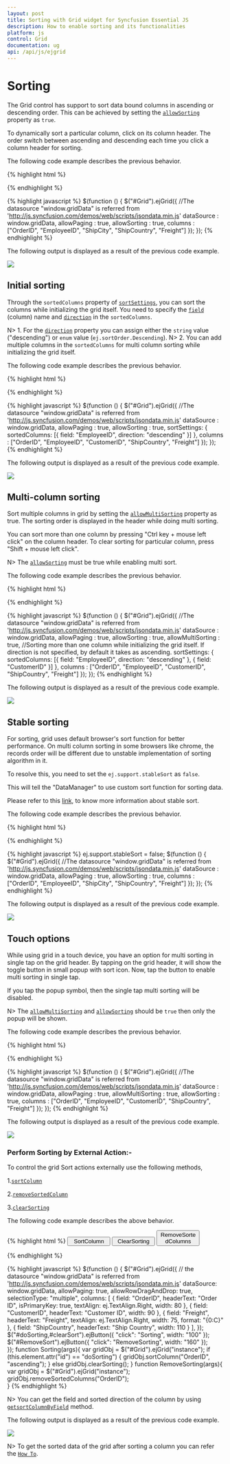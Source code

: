 ```yaml
---
layout: post
title: Sorting with Grid widget for Syncfusion Essential JS
description: How to enable sorting and its functionalities
platform: js
control: Grid
documentation: ug
api: /api/js/ejgrid
--- 
```

# Sorting

The Grid control has support to sort data bound columns in ascending or descending order. This can be achieved by setting the [`allowSorting`](https://help.syncfusion.com/api/js/ejgrid#members:allowsorting "allowSorting") property as `true`. 

To dynamically sort a particular column, click on its column header. The order switch between ascending and descending each time you click a column header for sorting.

The following code example describes the previous behavior.

{% highlight html %}
<div id="Grid"></div>
{% endhighlight %}

{% highlight javascript %}
$(function () {
	$("#Grid").ejGrid({
		//The datasource "window.gridData" is referred from 'http://js.syncfusion.com/demos/web/scripts/jsondata.min.js'
		dataSource : window.gridData,
		allowPaging : true,
		allowSorting : true,
		columns : ["OrderID", "EmployeeID", "ShipCity", "ShipCountry", "Freight"]
	});
});
{% endhighlight %}

The following output is displayed as a result of the previous code example.

![](sorting_images/sorting_img1.png)


## Initial sorting

Through the `sortedColumns` property of [`sortSettings`](https://help.syncfusion.com/api/js/ejgrid#members:sortsettings "sortSettings"), you can sort the columns while initializing the grid itself. You need to specify the [`field`](https://help.syncfusion.com/api/js/ejgrid#members:sortsettings-sortedcolumns-field "field") (column) name and [`direction`](https://help.syncfusion.com/api/js/ejgrid#members:sortsettings-sortedcolumns-direction "direction") in the `sortedColumns`.

N> 1. For the [`direction`](https://help.syncfusion.com/api/js/ejgrid#members:sortsettings-sortedcolumns-direction "direction") property you can assign either the `string` value ("descending") or `enum` value (`ej.sortOrder.Descending`). 
N> 2. You can add multiple columns in the `sortedColumns` for multi column sorting while initializing the grid itself.

The following code example describes the previous behavior.

{% highlight html %}
<div id="Grid"></div>
{% endhighlight %}

{% highlight javascript %}
$(function () {
	$("#Grid").ejGrid({
		//The datasource "window.gridData" is referred from 'http://js.syncfusion.com/demos/web/scripts/jsondata.min.js'
		dataSource : window.gridData,
		allowPaging : true,
		allowSorting : true,
		sortSettings: { sortedColumns: [{ field: "EmployeeID", direction: "descending" }] },
		columns : ["OrderID", "EmployeeID", "CustomerID", "ShipCountry", "Freight"]
	});
});
{% endhighlight %}

The following output is displayed as a result of the previous code example.

![](sorting_images/sorting_img2.png)


## Multi-column sorting

Sort multiple columns in grid by setting the [`allowMultiSorting`](https://help.syncfusion.com/api/js/ejgrid#members:allowmultisorting "allowMultiSorting") property as true. The sorting order is displayed in the header while doing multi sorting.

You can sort more than one column by pressing "Ctrl key + mouse left click" on the column header. To clear sorting for particular column, press "Shift + mouse left click". 

N> The [`allowSorting`](https://help.syncfusion.com/api/js/ejgrid#members:allowsorting "allowSorting") must be true while enabling multi sort.

The following code example describes the previous behavior.

{% highlight html %}
<div id="Grid"></div>
{% endhighlight %}

{% highlight javascript %}
$(function () {
	$("#Grid").ejGrid({
		//The datasource "window.gridData" is referred from 'http://js.syncfusion.com/demos/web/scripts/jsondata.min.js'
		dataSource : window.gridData,
		allowPaging : true,
		allowSorting : true,
		allowMultiSorting : true,
		//Sorting more than one column while initializing the grid itself. If direction is not specified, by default it takes as ascending.
		sortSettings: { sortedColumns: [{ field: "EmployeeID", direction: "descending" }, { field: "CustomerID" }] },
		columns : ["OrderID", "EmployeeID", "CustomerID", "ShipCountry", "Freight"]
	});
});
{% endhighlight %}

The following output is displayed as a result of the previous code example.

![](sorting_images/sorting_img3.png)


## Stable sorting

For sorting, grid uses default browser's sort function for better performance. On multi column sorting in some browsers like chrome, the records order will be different due to unstable implementation of sorting algorithm in it. 

To resolve this, you need to set the `ej.support.stableSort` as `false`.

This will tell the "DataManager" to use custom sort function for sorting data. 

Please refer to this [link](https://en.wikipedia.org/wiki/Category:Stable_sorts# "link"), to know more information about stable sort.

The following code example describes the previous behavior.

{% highlight html %}
<div id="Grid"></div>
{% endhighlight %}

{% highlight javascript %}
ej.support.stableSort = false;
$(function () {
	$("#Grid").ejGrid({
		//The datasource "window.gridData" is referred from 'http://js.syncfusion.com/demos/web/scripts/jsondata.min.js'
		dataSource : window.gridData,
		allowPaging : true,
		allowSorting : true,
		columns : ["OrderID", "EmployeeID", "ShipCity", "ShipCountry", "Freight"]
	});
});
{% endhighlight %}

The following output is displayed as a result of the previous code example.

![](sorting_images/sorting_img4.png)


## Touch options

While using grid in a touch device, you have an option for multi sorting in single tap on the grid header. By tapping on the grid header, it will show the toggle button in small popup with sort icon. Now, tap the button to enable multi sorting in single tap.

If you tap the popup symbol, then the single tap multi sorting will be disabled. 

N> The [`allowMultiSorting`](https://help.syncfusion.com/api/js/ejgrid#members:allowmultisorting "allowMultiSorting") and [`allowSorting`](https://help.syncfusion.com/api/js/ejgrid#members:allowsorting "allowSorting") should be `true` then only the popup will be shown.

The following code example describes the previous behavior.

{% highlight html %}
<div id="Grid"></div>
{% endhighlight %}

{% highlight javascript %}
$(function () {
	$("#Grid").ejGrid({
		//The datasource "window.gridData" is referred from 'http://js.syncfusion.com/demos/web/scripts/jsondata.min.js'
		dataSource : window.gridData,
		allowPaging : true,
		allowMultiSorting : true,
		allowSorting : true,
		columns : ["OrderID", "EmployeeID", "CustomerID", "ShipCountry", "Freight"]
	});
});
{% endhighlight %}

The following output is displayed as a result of the previous code example.

![](sorting_images/sorting_img5.png)


### Perform Sorting by External Action:-

To control the grid Sort actions externally use the following methods,

1.[`sortColumn`](https://help.syncfusion.com/api/js/ejgrid#methods:sortcolumn "sortColumn")

2.[`removeSortedColumn`](https://help.syncfusion.com/api/js/ejgrid#methods:removesortedcolumns "removeSortedColumns")

3.[`clearSorting`](https://help.syncfusion.com/api/js/ejgrid#methods:clearsorting "clearSorting")

The following code example describes the above behavior.

{% highlight html %}
 <button id="doSorting" style="width: 100px">SortColumn</button>
 <button id="clearSort" style="width: 100px">ClearSorting</button>
 <button id="RemoveSort" style="width: 100px">RemoveSortedColumns</button>
 <div id="Grid"></div>
{% endhighlight %}

{% highlight javascript %}
$(function () {
                $("#Grid").ejGrid({
                    // the datasource "window.gridData" is referred from 'http://js.syncfusion.com/demos/web/scripts/jsondata.min.js' 
                    dataSource: window.gridData,
                    allowPaging: true,
                    allowRowDragAndDrop: true,
                    selectionType: "multiple",
                    columns: [
                                  { field: "OrderID", headerText: "Order ID", isPrimaryKey: true, textAlign: ej.TextAlign.Right, width: 80 },
                                  { field: "CustomerID", headerText: "Customer ID", width: 90 },
                                  { field: "Freight", headerText: "Freight", textAlign: ej.TextAlign.Right, width: 75, format: "{0:C}" },
                                  { field: "ShipCountry", headerText: "Ship Country", width: 110 }
                    ],
                });
                 $("#doSorting,#clearSort").ejButton({ "click": "Sorting", width: "100" });
	         $("#RemoveSort").ejButton({ "click": "RemoveSorting", width: "160" });           
        });
        function Sorting(args){
          var gridObj = $("#Grid").ejGrid("instance");
             if (this.element.attr("id") == "doSorting") {
		 gridObj.sortColumn("OrderID", "ascending");
              }
             else 
                 gridObj.clearSorting();
               }
        function RemoveSorting(args){
           var gridObj = $("#Grid").ejGrid("instance");
              gridObj.removeSortedColumns("OrderID");  
         }
{% endhighlight %}

N> You can get the field and sorted direction of the column by using [`getsortColumnByField`](https://help.syncfusion.com/api/js/ejgrid#methods:getsortcolumnbyfield "getSortColumnByField") method.

The following output is displayed as a result of the previous code example.

![](sorting_images/sorting_img6.png)

N> To get the sorted data of the grid after sorting a column you can refer the [`How To`](https://help.syncfusion.com/js/grid/how-to "Getting Datasource of Grid in Sorted Order").